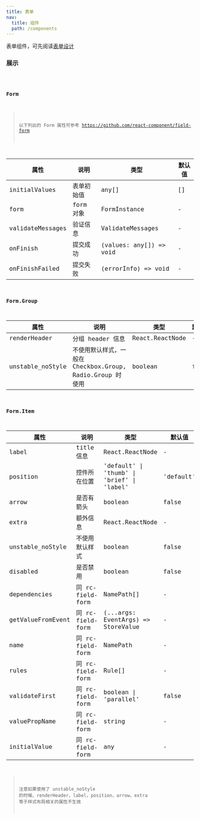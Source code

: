 ```yaml
---
title: 表单
nav:
  title: 组件
  path: /components
---
```


表单组件，可先阅读[表单设计](../wiki/form)

### 展示

<code src="./demo/form.tsx" />

### Form

> 以下列出的 Form 属性可参考 https://github.com/react-component/field-form

| 属性             | 说明       | 类型                    | 默认值 |
| ---------------- | ---------- | ----------------------- | ------ |
| initialValues    | 表单初始值 | any[]                   | []     |
| form             | form 对象  | FormInstance            | -      |
| validateMessages | 验证信息   | ValidateMessages        | -      |
| onFinish         | 提交成功   | (values: any[]) => void | -      |
| onFinishFailed   | 提交失败   | (errorInfo) => void     | -      |

### Form.Group

| 属性             | 说明                                                      | 类型            | 默认值 |
| ---------------- | --------------------------------------------------------- | --------------- | ------ |
| renderHeader     | 分组 header 信息                                          | React.ReactNode | -      |
| unstable_noStyle | 不使用默认样式，一般在 Checkbox.Group, Radio.Group 时使用 | boolean         | false  |

### Form.Item

| 属性              | 说明             | 类型                                       | 默认值    |
| ----------------- | ---------------- | ------------------------------------------ | --------- |
| label             | title 信息       | React.ReactNode                            | -         |
| position          | 控件所在位置     | 'default' \| 'thumb' \| 'brief' \| 'label' | 'default' |
| arrow             | 是否有箭头       | boolean                                    | false     |
| extra             | 额外信息         | React.ReactNode                            | -         |
| unstable_noStyle  | 不使用默认样式   | boolean                                    | false     |
| disabled          | 是否禁用         | boolean                                    | false     |
| dependencies      | 同 rc-field-form | NamePath[]                                 | -         |
| getValueFromEvent | 同 rc-field-form | (...args: EventArgs) => StoreValue         | -         |
| name              | 同 rc-field-form | NamePath                                   | -         |
| rules             | 同 rc-field-form | Rule[]                                     | -         |
| validateFirst     | 同 rc-field-form | boolean \| 'parallel'                      | false     |
| valuePropName     | 同 rc-field-form | string                                     | -         |
| initialValue      | 同 rc-field-form | any                                        | -         |

> 注意如果使用了 unstable_noStyle 的时候，renderHeader，label，position，arrow，extra 等于样式布局相关的属性不生效
